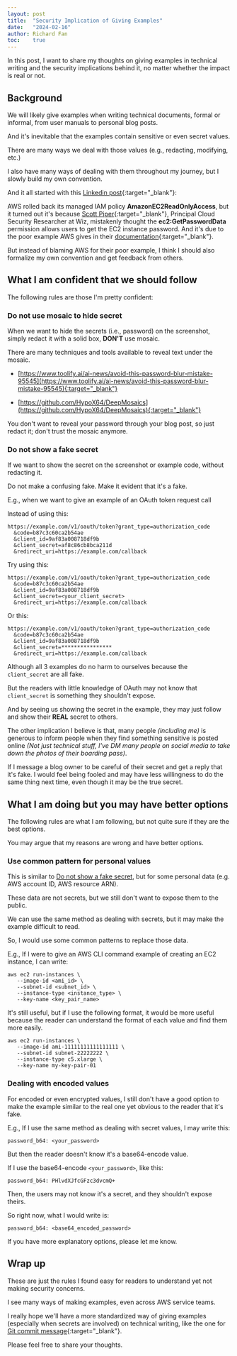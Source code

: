 ```yaml
---
layout: post
title:  "Security Implication of Giving Examples"
date:   "2024-02-16"
author: Richard Fan
toc:    true
---
```


In this post, I want to share my thoughts on giving examples in technical writing and the security implications behind it, no matter whether the impact is real or not.

## Background

We will likely give examples when writing technical documents, formal or informal, from user manuals to personal blog posts.

And it's inevitable that the examples contain sensitive or even secret values.

There are many ways we deal with those values (e.g., redacting, modifying, etc.)

I also have many ways of dealing with them throughout my journey, but I slowly build my own convention.

And it all started with this [Linkedin post](https://www.linkedin.com/posts/richardfan1126_aws-activity-7163779862250373121-iybZ?utm_source=share&utm_medium=member_desktop){:target="_blank"}:

AWS rolled back its managed IAM policy **AmazonEC2ReadOnlyAccess**, but it turned out it's because [Scott Piper](https://www.linkedin.com/in/scott-piper-security/){:target="_blank"}, Principal Cloud Security Researcher at Wiz, mistakenly thought the **ec2:GetPasswordData** permission allows users to get the EC2 instance password. And it's due to the poor example AWS gives in their [documentation](https://docs.aws.amazon.com/AWSEC2/latest/APIReference/API_GetPasswordData.html){:target="_blank"}.

But instead of blaming AWS for their poor example, I think I should also formalize my own convention and get feedback from others.

## What I am confident that we should follow

The following rules are those I'm pretty confident:

### Do not use mosaic to hide secret

When we want to hide the secrets (i.e., password) on the screenshot, simply redact it with a solid box, **DON'T** use mosaic.

There are many techniques and tools available to reveal text under the mosaic.

* [https://www.toolify.ai/ai-news/avoid-this-password-blur-mistake-95545](https://www.toolify.ai/ai-news/avoid-this-password-blur-mistake-95545){:target="_blank"}

* [https://github.com/HypoX64/DeepMosaics](https://github.com/HypoX64/DeepMosaics){:target="_blank"}

You don't want to reveal your password through your blog post, so just redact it; don't trust the mosaic anymore.

### Do not show a fake secret

If we want to show the secret on the screenshot or example code, without redacting it.

Do not make a confusing fake. Make it evident that it's a fake.

E.g., when we want to give an example of an OAuth token request call

Instead of using this:

```
https://example.com/v1/oauth/token?grant_type=authorization_code
  &code=b87c3c60ca2b54ae
  &client_id=9af83a008718df9b
  &client_secret=af8c86cb8bca211d
  &redirect_uri=https://example.com/callback
```

Try using this:

```
https://example.com/v1/oauth/token?grant_type=authorization_code
  &code=b87c3c60ca2b54ae
  &client_id=9af83a008718df9b
  &client_secret=<your_client_secret>
  &redirect_uri=https://example.com/callback
```

Or this:

```
https://example.com/v1/oauth/token?grant_type=authorization_code
  &code=b87c3c60ca2b54ae
  &client_id=9af83a008718df9b
  &client_secret=****************
  &redirect_uri=https://example.com/callback
```

Although all 3 examples do no harm to ourselves because the `client_secret` are all fake.

But the readers with little knowledge of OAuth may not know that `client_secret` is something they shouldn't expose.

And by seeing us showing the secret in the example, they may just follow and show their **REAL** secret to others.

The other implication I believe is that, many people _(including me)_ is generous to inform people when they find something sensitive is posted online _(Not just technical stuff, I've DM many people on social media to take down the photos of their boarding pass)_.

If I message a blog owner to be careful of their secret and get a reply that it's fake. I would feel being fooled and may have less willingness to do the same thing next time, even though it may be the true secret.

## What I am doing but you may have better options

The following rules are what I am following, but not quite sure if they are the best options.

You may argue that my reasons are wrong and have better options.

### Use common pattern for personal values

This is similar to [Do not show a fake secret](http://localhost:4000/2024/02/16/security-implication-of-giving-examples.html#do-not-show-a-fake-secret), but for some personal data (e.g. AWS account ID, AWS resource ARN).

These data are not secrets, but we still don't want to expose them to the public.

We can use the same method as dealing with secrets, but it may make the example difficult to read.

So, I would use some common patterns to replace those data.

E.g., If I were to give an AWS CLI command example of creating an EC2 instance, I can write:

```
aws ec2 run-instances \
   --image-id <ami_id> \
   --subnet-id <subnet_id> \
   --instance-type <instance_type> \
   --key-name <key_pair_name>
```

It's still useful, but if I use the following format, it would be more useful because the reader can understand the format of each value and find them more easily.

```
aws ec2 run-instances \
   --image-id ami-11111111111111111 \
   --subnet-id subnet-22222222 \
   --instance-type c5.xlarge \
   --key-name my-key-pair-01
```

### Dealing with encoded values

For encoded or even encrypted values, I still don't have a good option to make the example similar to the real one yet obvious to the reader that it's fake.

E.g., If I use the same method as dealing with secret values, I may write this:

```
password_b64: <your_password>
```

But then the reader doesn't know it's a base64-encode value.

If I use the base64-encode `<your_password>`, like this:

```
password_b64: PHlvdXJfcGFzc3dvcmQ+
```

Then, the users may not know it's a secret, and they shouldn't expose theirs.

So right now, what I would write is:

```
password_b64: <base64_encoded_password>
```

If you have more explanatory options, please let me know.

## Wrap up

These are just the rules I found easy for readers to understand yet not making security concerns.

I see many ways of making examples, even across AWS service teams.

I really hope we'll have a more standardized way of giving examples (especially when secrets are involved) on technical writing, like the one for [Git commit message](https://www.conventionalcommits.org/en/v1.0.0/){:target="_blank"}.

Please feel free to share your thoughts.
